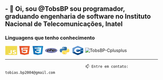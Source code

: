   <h2>- 👋 Oi, sou @TobsBP sou programador, graduando engenharia de software no Instituto Nacional de Telecomunicações, Inatel </h2>

<h3>Linguagens que tenho conhecimento </h3>
<div style="display: inline_block">
  <img align="center" alt="TobsBP-Js" height="30" width="40" src="https://raw.githubusercontent.com/devicons/devicon/master/icons/javascript/javascript-plain.svg">
  <img align="center" alt="TobsBP-HTML" height="30" width="40" src="https://raw.githubusercontent.com/devicons/devicon/master/icons/html5/html5-original.svg">
  <img align="center" alt="TobsBP-CSS" height="30" width="40" src="https://raw.githubusercontent.com/devicons/devicon/master/icons/css3/css3-original.svg">
  <img align="center" alt="TobsBP-php" height="30" width="40" src="https://raw.githubusercontent.com/devicons/devicon/master/icons/php/php-original.svg">
  <img align="center" alt="TobsBP-Python" height="30" width="40" src="https://raw.githubusercontent.com/devicons/devicon/master/icons/python/python-original.svg">
  <img align="center" alt="TobsBP-Cplusplus" height="30" width="40" src="https://raw.githubusercontent.com/devicons/devicon/master/icons/cplusplus/cplusplus-original.svg">
  <img align="center" alt="TobsBP-Cplusplus" height="30" width="40" src="https://cdn-icons-png.flaticon.com/512/226/226777.png">
</div> 
<hr>
  
                                         📫 Entre em contato: tobias.bp2004@gmail.com 

